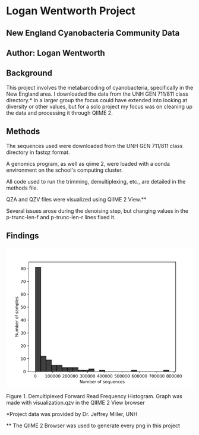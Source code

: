 # Logan Wentworth Project
## New England Cyanobacteria Community Data
## Author: Logan Wentworth
## Background
This project involves the metabarcoding of cyanobacteria, specifically in the New England area. I downloaded the data from the UNH GEN 711/811 class directory.* In a larger group the focus could have extended into looking at diversity or other values, but for a solo project my focus was on cleaning up the data and processing it through QIIME 2.
## Methods
The sequences used were downloaded from the UNH GEN 711/811 class directory in fastqz format.

A genomics program, as well as qiime 2, were loaded with a conda environment on the school's computing cluster.

All code used to run the trimming, demultiplexing, etc., are detailed in the methods file.

QZA and QZV files were visualized using QIIME 2 View.**

Several issues arose during the denoising step, but changing values in the p-trunc-len-f and p-trunc-len-r lines fixed it.
## Findings
![plot](Plots/Demultiplex_Summary_Forward.PNG)

Figure 1. Demultiplexed Forward Read Frequency Histogram. Graph was made with visualization.qzv in the QIIME 2 View browser

*Project data was provided by Dr. Jeffrey Miller, UNH

** The QIIME 2 Browser was used to generate every png in this project
